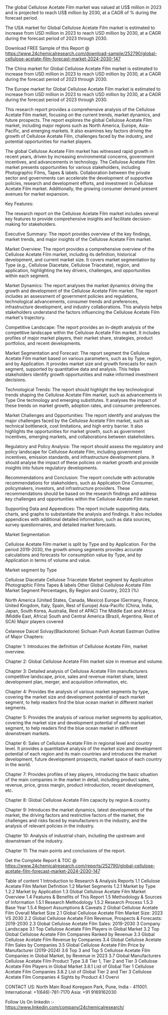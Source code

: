 The global Cellulose Acetate Film market was valued at US$ million in 2023 and is projected to reach US$ million by 2030, at a CAGR of % during the forecast period.

The USA market for Global Cellulose Acetate Film  market is estimated to increase from USD million in 2023 to reach USD million by 2030, at a CAGR during the forecast period of 2023 through 2030.

Download FREE Sample of this Report @ https://www.24chemicalresearch.com/download-sample/252790/global-cellulose-acetate-film-forecast-market-2024-2030-147

The China market for Global Cellulose Acetate Film market is estimated to increase from USD million in 2023 to reach USD million by 2030, at a CAGR during the forecast period of 2023 through 2030.

The Europe market for Global Cellulose Acetate Film market is estimated to increase from USD million in 2023 to reach USD million by 2030, at a CAGR during the forecast period of 2023 through 2030.

This research report provides a comprehensive analysis of the Cellulose Acetate Film market, focusing on the current trends, market dynamics, and future prospects. The report explores the global Cellulose Acetate Film market, including major regions such as North America, Europe, Asia-Pacific, and emerging markets. It also examines key factors driving the growth of Cellulose Acetate Film, challenges faced by the industry, and potential opportunities for market players.

The global Cellulose Acetate Film market has witnessed rapid growth in recent years, driven by increasing environmental concerns, government incentives, and advancements in technology. The Cellulose Acetate Film market presents opportunities for various stakeholders, including Photographic Films, Tapes & labels. Collaboration between the private sector and governments can accelerate the development of supportive policies, research and development efforts, and investment in Cellulose Acetate Film market. Additionally, the growing consumer demand present avenues for market expansion.

Key Features:

The research report on the Cellulose Acetate Film market includes several key features to provide comprehensive insights and facilitate decision-making for stakeholders.

Executive Summary: The report provides overview of the key findings, market trends, and major insights of the Cellulose Acetate Film market.

Market Overview: The report provides a comprehensive overview of the Cellulose Acetate Film market, including its definition, historical development, and current market size. It covers market segmentation by Type (e.g., Cellulose Diacetate, Cellulose Triacetate), region, and application, highlighting the key drivers, challenges, and opportunities within each segment.

Market Dynamics: The report analyses the market dynamics driving the growth and development of the Cellulose Acetate Film market. The report includes an assessment of government policies and regulations, technological advancements, consumer trends and preferences, infrastructure development, and industry collaborations. This analysis helps stakeholders understand the factors influencing the Cellulose Acetate Film market's trajectory.

Competitive Landscape: The report provides an in-depth analysis of the competitive landscape within the Cellulose Acetate Film market. It includes profiles of major market players, their market share, strategies, product portfolios, and recent developments.

Market Segmentation and Forecast: The report segment the Cellulose Acetate Film market based on various parameters, such as by Type, region, and by Application. It provides market size and growth forecasts for each segment, supported by quantitative data and analysis. This helps stakeholders identify growth opportunities and make informed investment decisions.

Technological Trends: The report should highlight the key technological trends shaping the Cellulose Acetate Film market, such as advancements in Type One technology and emerging substitutes. It analyses the impact of these trends on market growth, adoption rates, and consumer preferences.

Market Challenges and Opportunities: The report identify and analyses the major challenges faced by the Cellulose Acetate Film market, such as technical bottleneck, cost limitations, and high entry barrier. It also highlights the opportunities for market growth, such as government incentives, emerging markets, and collaborations between stakeholders.

Regulatory and Policy Analysis: The report should assess the regulatory and policy landscape for Cellulose Acetate Film, including government incentives, emission standards, and infrastructure development plans. It should analyse the impact of these policies on market growth and provide insights into future regulatory developments.

Recommendations and Conclusion: The report conclude with actionable recommendations for stakeholders, such as Application One Consumer, policymakers, investors, and infrastructure providers. These recommendations should be based on the research findings and address key challenges and opportunities within the Cellulose Acetate Film market.

Supporting Data and Appendices: The report include supporting data, charts, and graphs to substantiate the analysis and findings. It also includes appendices with additional detailed information, such as data sources, survey questionnaires, and detailed market forecasts.

Market Segmentation

Cellulose Acetate Film market is split by Type and by Application. For the period 2019-2030, the growth among segments provides accurate calculations and forecasts for consumption value by Type, and by Application in terms of volume and value.

Market segment by Type

Cellulose Diacetate
Cellulose Triacetate
Market segment by Application
Photographic Films
Tapes & labels
Other
Global Cellulose Acetate Film Market Segment Percentages, By Region and Country, 2023 (%)

North America (United States, Canada, Mexico)
Europe (Germany, France, United Kingdom, Italy, Spain, Rest of Europe)
Asia-Pacific (China, India, Japan, South Korea, Australia, Rest of APAC)
The Middle East and Africa (Middle East, Africa)
South and Central America (Brazil, Argentina, Rest of SCA)
Major players covered

Celanese
Daicel
Solvay(Blackstone)
Sichuan Push Acetati
Eastman
Outline of Major Chapters:

Chapter 1: Introduces the definition of Cellulose Acetate Film, market overview.

Chapter 2: Global Cellulose Acetate Film market size in revenue and volume.

Chapter 3: Detailed analysis of Cellulose Acetate Film manufacturers competitive landscape, price, sales and revenue market share, latest development plan, merger, and acquisition information, etc.

Chapter 4: Provides the analysis of various market segments by type, covering the market size and development potential of each market segment, to help readers find the blue ocean market in different market segments.

Chapter 5: Provides the analysis of various market segments by application, covering the market size and development potential of each market segment, to help readers find the blue ocean market in different downstream markets.

Chapter 6: Sales of Cellulose Acetate Film in regional level and country level. It provides a quantitative analysis of the market size and development potential of each region and its main countries and introduces the market development, future development prospects, market space of each country in the world.

Chapter 7: Provides profiles of key players, introducing the basic situation of the main companies in the market in detail, including product sales, revenue, price, gross margin, product introduction, recent development, etc.

Chapter 8: Global Cellulose Acetate Film capacity by region & country.

Chapter 9: Introduces the market dynamics, latest developments of the market, the driving factors and restrictive factors of the market, the challenges and risks faced by manufacturers in the industry, and the analysis of relevant policies in the industry.

Chapter 10: Analysis of industrial chain, including the upstream and downstream of the industry.

Chapter 11: The main points and conclusions of the report.

Get the Complete Report & TOC @ https://www.24chemicalresearch.com/reports/252790/global-cellulose-acetate-film-forecast-market-2024-2030-147

Table of content
1 Introduction to Research & Analysis Reports
1.1 Cellulose Acetate Film Market Definition
1.2 Market Segments
1.2.1 Market by Type
1.2.2 Market by Application
1.3 Global Cellulose Acetate Film Market Overview
1.4 Features & Benefits of This Report
1.5 Methodology & Sources of Information
1.5.1 Research Methodology
1.5.2 Research Process
1.5.3 Base Year
1.5.4 Report Assumptions & Caveats
2 Global Cellulose Acetate Film Overall Market Size
2.1 Global Cellulose Acetate Film Market Size: 2023 VS 2030
2.2 Global Cellulose Acetate Film Revenue, Prospects & Forecasts: 2019-2030
2.3 Global Cellulose Acetate Film Sales: 2019-2030
3 Company Landscape
3.1 Top Cellulose Acetate Film Players in Global Market
3.2 Top Global Cellulose Acetate Film Companies Ranked by Revenue
3.3 Global Cellulose Acetate Film Revenue by Companies
3.4 Global Cellulose Acetate Film Sales by Companies
3.5 Global Cellulose Acetate Film Price by Manufacturer (2019-2024)
3.6 Top 3 and Top 5 Cellulose Acetate Film Companies in Global Market, by Revenue in 2023
3.7 Global Manufacturers Cellulose Acetate Film Product Type
3.8 Tier 1, Tier 2 and Tier 3 Cellulose Acetate Film Players in Global Market
3.8.1 List of Global Tier 1 Cellulose Acetate Film Companies
3.8.2 List of Global Tier 2 and Tier 3 Cellulose Acetate Film Companies
4 Sights by Product
4.1 Overvi

CONTACT US:
North Main Road Koregaon Park, Pune, India - 411001.
International: +1(646)-781-7170
Asia: +91 9169162030

Follow Us On linkedin :- https://www.linkedin.com/company/24chemicalresearch/
